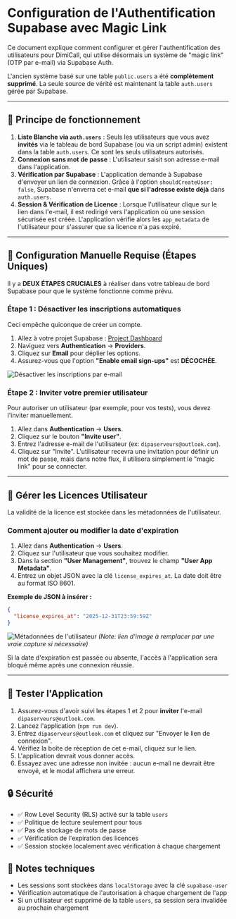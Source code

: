 # Configuration de l'Authentification Supabase avec Magic Link

Ce document explique comment configurer et gérer l'authentification des utilisateurs pour DimiCall, qui utilise désormais un système de "magic link" (OTP par e-mail) via Supabase Auth.

L'ancien système basé sur une table `public.users` a été **complètement supprimé**. La seule source de vérité est maintenant la table `auth.users` gérée par Supabase.

---

## 🎯 Principe de fonctionnement

1.  **Liste Blanche via `auth.users`** : Seuls les utilisateurs que vous avez **invités** via le tableau de bord Supabase (ou via un script admin) existent dans la table `auth.users`. Ce sont les seuls utilisateurs autorisés.
2.  **Connexion sans mot de passe** : L'utilisateur saisit son adresse e-mail dans l'application.
3.  **Vérification par Supabase** : L'application demande à Supabase d'envoyer un lien de connexion. Grâce à l'option `shouldCreateUser: false`, Supabase n'enverra cet e-mail **que si l'adresse existe déjà** dans `auth.users`.
4.  **Session & Vérification de Licence** : Lorsque l'utilisateur clique sur le lien dans l'e-mail, il est redirigé vers l'application où une session sécurisée est créée. L'application vérifie alors les `app_metadata` de l'utilisateur pour s'assurer que sa licence n'a pas expiré.

---

## 🔧 Configuration Manuelle Requise (Étapes Uniques)

Il y a **DEUX ÉTAPES CRUCIALES** à réaliser dans votre tableau de bord Supabase pour que le système fonctionne comme prévu.

### Étape 1 : Désactiver les inscriptions automatiques

Ceci empêche quiconque de créer un compte.

1.  Allez à votre projet Supabase : [Project Dashboard](https://supabase.com/dashboard/project/oqnagwoqlhqtnhfiakom)
2.  Naviguez vers **Authentication** → **Providers**.
3.  Cliquez sur **Email** pour déplier les options.
4.  Assurez-vous que l'option **"Enable email sign-ups"** est **DÉCOCHÉE**.

![Désactiver les inscriptions par e-mail](https://i.imgur.com/GscFN9z.png)

### Étape 2 : Inviter votre premier utilisateur

Pour autoriser un utilisateur (par exemple, pour vos tests), vous devez l'inviter manuellement.

1.  Allez dans **Authentication** → **Users**.
2.  Cliquez sur le bouton **"Invite user"**.
3.  Entrez l'adresse e-mail de l'utilisateur (ex: `dipaserveurs@outlook.com`).
4.  Cliquez sur "Invite". L'utilisateur recevra une invitation pour définir un mot de passe, mais dans notre flux, il utilisera simplement le "magic link" pour se connecter.

---

## 📝 Gérer les Licences Utilisateur

La validité de la licence est stockée dans les métadonnées de l'utilisateur.

### Comment ajouter ou modifier la date d'expiration

1.  Allez dans **Authentication** → **Users**.
2.  Cliquez sur l'utilisateur que vous souhaitez modifier.
3.  Dans la section **"User Management"**, trouvez le champ **"User App Metadata"**.
4.  Entrez un objet JSON avec la clé `license_expires_at`. La date doit être au format ISO 8601.

**Exemple de JSON à insérer :**
```json
{
  "license_expires_at": "2025-12-31T23:59:59Z"
}
```

![Métadonnées de l'utilisateur](https://i.imgur.com/example-metadata.png) *(Note: lien d'image à remplacer par une vraie capture si nécessaire)*

Si la date d'expiration est passée ou absente, l'accès à l'application sera bloqué même après une connexion réussie.

---

## 🚀 Tester l'Application

1.  Assurez-vous d'avoir suivi les étapes 1 et 2 pour **inviter** l'e-mail `dipaserveurs@outlook.com`.
2.  Lancez l'application (`npm run dev`).
3.  Entrez `dipaserveurs@outlook.com` et cliquez sur "Envoyer le lien de connexion".
4.  Vérifiez la boîte de réception de cet e-mail, cliquez sur le lien.
5.  L'application devrait vous donner accès.
6.  Essayez avec une adresse non invitée : aucun e-mail ne devrait être envoyé, et le modal affichera une erreur.

## 🔒 Sécurité

- ✅ Row Level Security (RLS) activé sur la table `users`
- ✅ Politique de lecture seulement pour tous
- ✅ Pas de stockage de mots de passe
- ✅ Vérification de l'expiration des licences
- ✅ Session stockée localement avec vérification à chaque chargement

## 📝 Notes techniques

- Les sessions sont stockées dans `localStorage` avec la clé `supabase-user`
- Vérification automatique de l'autorisation à chaque chargement de l'app
- Si un utilisateur est supprimé de la table `users`, sa session sera invalidée au prochain chargement 